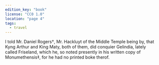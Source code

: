 ```yaml
---
edition_key: "book"
license: "CC0 1.0"
location: "page 4"
tags:
  - travel
---
```

I told
Mr. Daniel Rogers†, Mr. Hackluyt of the Middle Temple being
by, that Kyng Arthur and King Maty, both of them, did conquier
Gelindia, lately called Friseland, which he, so noted presently in
his written copy of Monumethensis‡, for he had no printed
boke therof.
